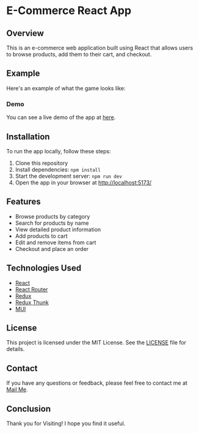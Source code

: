 # E-Commerce React App

## Overview

This is an e-commerce web application built using React that allows users to browse products, add them to their cart, and checkout.

## Example

Here's an example of what the game looks like:


### Demo

You can see a live demo of the app at [here](https://ecomm007.netlify.app/).

## Installation

To run the app locally, follow these steps:

1. Clone this repository
2. Install dependencies: `npm install`
3. Start the development server: `npm run dev`
4. Open the app in your browser at [http://localhost:5173/](http://localhost:3000)

## Features

- Browse products by category
- Search for products by name
- View detailed product information
- Add products to cart
- Edit and remove items from cart
- Checkout and place an order

## Technologies Used

- [React](https://react.dev/)
- [React Router](https://reactrouter.com/en/main)
- [Redux](https://react-redux.js.org/introduction/getting-started)
- [Redux Thunk](https://redux.js.org/usage/writing-logic-thunks)
- [MUI](https://mui.com/)


## License

This project is licensed under the MIT License. See the [LICENSE](LICENSE) file for details.

## Contact

If you have any questions or feedback, please feel free to contact me at [Mail Me](mailto:hs98215479@gmail.com).

## Conclusion

Thank you for Visiting! I hope you find it useful.